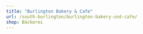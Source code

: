 ```yaml
---
title: "Burlington Bakery & Cafe"
url: /south-burlington/burlington-bakery-und-cafe/
shop: Bäckerei
---
```

